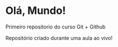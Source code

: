 # Olá, Mundo!
 Primeiro repositorio do curso Git + Github

Repositório criado durante uma aula ao vivo!